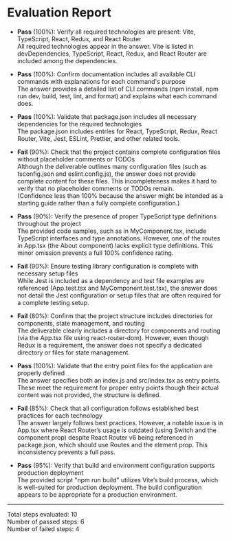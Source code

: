 # Evaluation Report

- **Pass** (100%): Verify all required technologies are present: Vite, TypeScript, React, Redux, and React Router  
  All required technologies appear in the answer. Vite is listed in devDependencies, TypeScript, React, Redux, and React Router are included among the dependencies.

- **Pass** (100%): Confirm documentation includes all available CLI commands with explanations for each command's purpose  
  The answer provides a detailed list of CLI commands (npm install, npm run dev, build, test, lint, and format) and explains what each command does.

- **Pass** (100%): Validate that package.json includes all necessary dependencies for the required technologies  
  The package.json includes entries for React, TypeScript, Redux, React Router, Vite, Jest, ESLint, Prettier, and other related tools.

- **Fail** (90%): Check that the project contains complete configuration files without placeholder comments or TODOs  
  Although the deliverable outlines many configuration files (such as tsconfig.json and eslint.config.js), the answer does not provide complete content for these files. This incompleteness makes it hard to verify that no placeholder comments or TODOs remain.  
  (Confidence less than 100% because the answer might be intended as a starting guide rather than a fully complete configuration.)

- **Pass** (90%): Verify the presence of proper TypeScript type definitions throughout the project  
  The provided code samples, such as in MyComponent.tsx, include TypeScript interfaces and type annotations. However, one of the routes in App.tsx (the About component) lacks explicit type definitions. This minor omission prevents a full 100% confidence rating.

- **Fail** (90%): Ensure testing library configuration is complete with necessary setup files  
  While Jest is included as a dependency and test file examples are referenced (App.test.tsx and MyComponent.test.tsx), the answer does not detail the Jest configuration or setup files that are often required for a complete testing setup.

- **Fail** (80%): Confirm that the project structure includes directories for components, state management, and routing  
  The deliverable clearly includes a directory for components and routing (via the App.tsx file using react‑router‑dom). However, even though Redux is a requirement, the answer does not specify a dedicated directory or files for state management.

- **Pass** (100%): Validate that the entry point files for the application are properly defined  
  The answer specifies both an index.js and src/index.tsx as entry points. These meet the requirement for proper entry points though their actual content was not provided, the structure is defined.

- **Fail** (85%): Check that all configuration follows established best practices for each technology  
  The answer largely follows best practices. However, a notable issue is in App.tsx where React Router’s usage is outdated (using Switch and the component prop) despite React Router v6 being referenced in package.json, which should use Routes and the element prop. This inconsistency prevents a full pass.

- **Pass** (95%): Verify that build and environment configuration supports production deployment  
  The provided script "npm run build" utilizes Vite’s build process, which is well-suited for production deployment. The build configuration appears to be appropriate for a production environment.

---

Total steps evaluated: 10  
Number of passed steps: 6  
Number of failed steps: 4